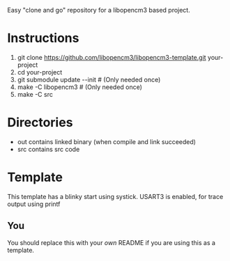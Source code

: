 Easy "clone and go" repository for a libopencm3 based project.

# Instructions
 1. git clone https://github.com/libopencm3/libopencm3-template.git your-project
 2. cd your-project
 3. git submodule update --init # (Only needed once)
 4. make -C libopencm3 # (Only needed once)
 5. make -C src

# Directories
* out contains linked binary (when compile and link succeeded)
* src contains src code

# Template
This template has a blinky start using systick. USART3 is enabled, for trace output using printf

## You
You should replace this with your _own_ README if you are using this
as a template.
